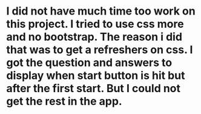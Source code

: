 # I did not have much time too work on this project. I tried to use css more and no bootstrap. The reason i did that was to get a refreshers on css. I got the question and answers to display when start button is hit but after the first start. But I could not get the rest in the app.